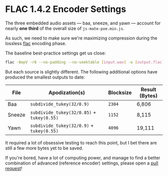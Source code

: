 # FLAC 1.4.2 Encoder Settings

The three embedded audio assets — baa, sneeze, and yawn — account for nearly **one third** of the overall size of `js-mate-poe.min.js`.

As such, we need to make sure we're maximizing compression during the lossless [flac](https://github.com/xiph/flac) encoding phase.

The baseline best-practice settings get us close:

```bash
flac -8epV -r8 --no-padding --no-seektable [input.wav] -o [output.flac]
```

But each source is slightly different. The following additional options have produced the smallest outputs to date:

| File | Apodization(s) | Blocksize | Result (Bytes) |
| ---- | -------------- | --------- | -------------- |
| Baa | `subdivide_tukey(32/0.9)` | `2304` | 6,806 |
| Sneeze | `subdivide_tukey(32/0.85)` + `tukey(0.55)` | `1152` | 8,115 |
| Yawn | `subdivide_tukey(32/0.9)` + `tukey(0.55)` | `4096` | 19,111 |

It required a lot of obsessive testing to reach this point, but I bet there are still a few more bytes yet to be saved.

If you're bored, have a lot of computing power, and manage to find a better combination of advanced (reference encoder) settings, please open a [pull request](https://github.com/Blobfolio/js-mate-poe/pulls)!
